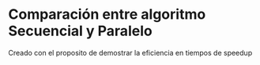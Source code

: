 # Comparación entre algoritmo Secuencial y Paralelo


Creado con el proposito de demostrar la eficiencia en tiempos de speedup
